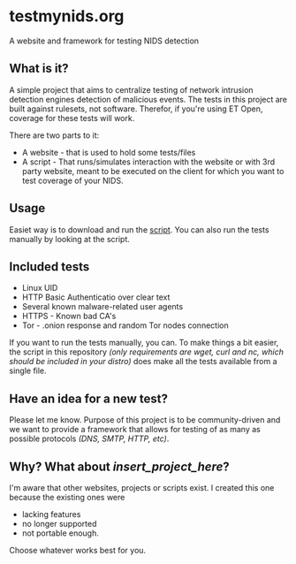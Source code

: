 # testmynids.org
A website and framework for testing NIDS detection

## What is it?

A simple project that aims to centralize testing of network intrusion detection engines detection of malicious events. The tests in this project are built against rulesets, not software. Therefor, if you're using ET Open, coverage for these tests will work.

There are two parts to it:

* A website - that is used to hold some tests/files
* A script - That runs/simulates interaction with the website or with 3rd party website, meant to be executed on the client for which you want to test coverage of your NIDS.

## Usage

Easiet way is to download and run the [script](./tmnids.sh). You can also run the tests manually by looking at the script.

## Included tests

* Linux UID
* HTTP Basic Authenticatio over clear text
* Several known malware-related user agents
* HTTPS - Known bad CA's
* Tor - .onion response and random Tor nodes connection

If you want to run the tests manually, you can. To make things a bit easier, the script in this repository *(only requirements are wget, curl and nc, which should be included in your distro)* does make all the tests available from a single file.

## Have an idea for a new test?

Please let me know. Purpose of this project is to be community-driven and we want to provide a framework that allows for testing of as many as possible protocols *(DNS, SMTP, HTTP, etc)*.

## Why? What about _insert_project_here_?

I'm aware that other websites, projects or scripts exist. I created this one because the existing ones were

* lacking features
* no longer supported 
* not portable enough.

Choose whatever works best for you.
